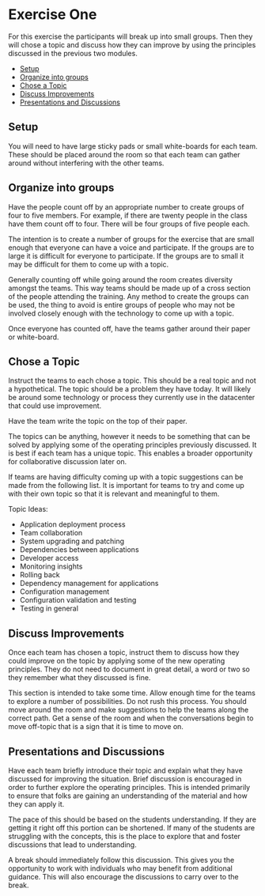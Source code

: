# Exercise One

For this exercise the participants will break up into small groups. Then they
will chose a topic and discuss how they can improve by using the principles
discussed in the previous two modules.

* [Setup](#setup)
* [Organize into groups](#organize-into-groups)
* [Chose a Topic](#chose-a-topic)
* [Discuss Improvements](#discuss-improvements)
* [Presentations and Discussions](#presentations-and-discussions)

## Setup

You will need to have large sticky pads or small white-boards for each team.
These should be placed around the room so that each team can gather around
without interfering with the other teams.

## Organize into groups

Have the people count off by an appropriate number to create groups of four to
five members. For example, if there are twenty people in the class have them
count off to four. There will be four groups of five people each.

The intention is to create a number of groups for the exercise that are small
enough that everyone can have a voice and participate. If the groups are to
large it is difficult for everyone to participate. If the groups are to small it
may be difficult for them to come up with a topic.

Generally counting off while going around the room creates diversity amongst the
teams. This way teams should be made up of a cross section of the people
attending the training. Any method to create the groups can be used, the thing
to avoid is entire groups of people who may not be involved closely enough with
the technology to come up with a topic.

Once everyone has counted off, have the teams gather around their paper or
white-board.

## Chose a Topic

Instruct the teams to each chose a topic. This should be a real topic and not a
hypothetical. The topic should be a problem they have today. It will likely be
around some technology or process they currently use in the datacenter that
could use improvement.

Have the team write the topic on the top of their paper.

The topics can be anything, however it needs to be something that can be solved
by applying some of the operating principles previously discussed. It is best if
each team has a unique topic. This enables a broader opportunity for
collaborative discussion later on.

If teams are having difficulty coming up with a topic suggestions can be made
from the following list. It is important for teams to try and come up with their
own topic so that it is relevant and meaningful to them.

Topic Ideas:

* Application deployment process
* Team collaboration
* System upgrading and patching
* Dependencies between applications
* Developer access
* Monitoring insights
* Rolling back
* Dependency management for applications
* Configuration management
* Configuration validation and testing
* Testing in general

## Discuss Improvements

Once each team has chosen a topic, instruct them to discuss how they could
improve on the topic by applying some of the new operating principles. They do
not need to document in great detail, a word or two so they remember what they
discussed is fine.

This section is intended to take some time. Allow enough time for the teams to
explore a number of possibilities. Do not rush this process. You should move
around the room and make suggestions to help the teams along the correct path.
Get a sense of the room and when the conversations begin to move off-topic that
is a sign that it is time to move on.

## Presentations and Discussions

Have each team briefly introduce their topic and explain what they have
discussed for improving the situation. Brief discussion is encouraged in order
to further explore the operating principles. This is intended primarily to
ensure that folks are gaining an understanding of the material and how they can
apply it.

The pace of this should be based on the students understanding. If they are
getting it right off this portion can be shortened. If many of the students are
struggling with the concepts, this is the place to explore that and foster
discussions that lead to understanding.

A break should immediately follow this discussion. This gives you the
opportunity to work  with individuals who may benefit from additional guidance.
This will also encourage the discussions to carry over to the break.
